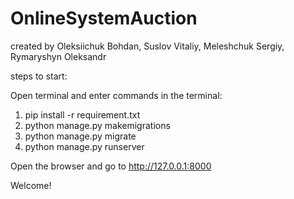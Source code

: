 # OnlineSystemAuction

created by Oleksiichuk Bohdan, Suslov Vitaliy, Meleshchuk Sergiy, Rymaryshyn Oleksandr

steps to start:

Open terminal and enter commands in the terminal:

1) pip install -r requirement.txt
2) python manage.py makemigrations
3) python manage.py migrate
4) python manage.py runserver

Open the browser and go to http://127.0.0.1:8000

Welcome!
